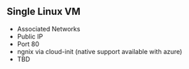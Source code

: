 ## Single Linux VM 

* Associated Networks
* Public IP
* Port 80
* ngnix via cloud-init (native support available with azure)
* TBD
